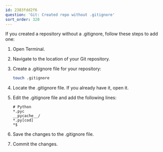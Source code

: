 ```yaml
---
id: 2383fdd2f6
question: 'Git: Created repo without .gitignore'
sort_order: 320
---
```


If you created a repository without a .gitignore, follow these steps to add one:

1. Open Terminal.
2. Navigate to the location of your Git repository.
3. Create a .gitignore file for your repository:

   ```bash
   touch .gitignore
   ```

4. Locate the .gitignore file. If you already have it, open it.
5. Edit the .gitignore file and add the following lines:

   ```plaintext
   # Python
   *.pyc
   __pycache__/
   *.py[cod]
   *$
   ```

6. Save the changes to the .gitignore file.
7. Commit the changes.